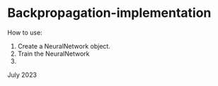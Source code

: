 # Backpropagation-implementation


How to use:
1. Create a NeuralNetwork object.
2. Train the NeuralNetwork
3. 
July 2023
